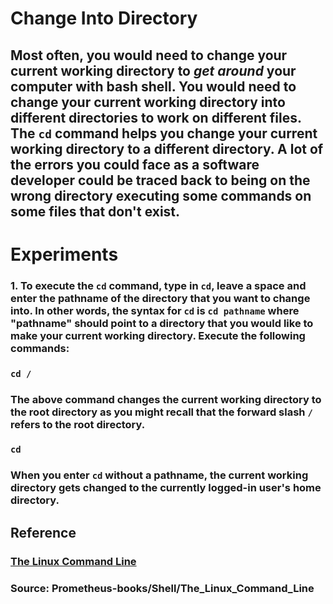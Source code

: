 # **Change Into Directory**

## Most often, you would need to change your current working directory to _**get around**_ your computer with bash shell. You would need to change your current working directory into different directories to work on different files. The `cd` command helps you change your current working directory to a different directory. A lot of the errors you could face as a software developer could be traced back to being on the wrong directory executing some commands on some files that don't exist.  

# **Experiments**

### **1.** To execute the `cd` command, type in `cd`, leave a space and enter the pathname of the directory that you want to change into. In other words, the syntax for `cd` is `cd pathname` where "pathname" should point to a directory that you would like to make your current working directory. Execute the following commands: 

### `cd /` 

### The above command changes the current working directory to the root directory as you might recall that the forward slash `/` refers to the root directory.

### `cd`

### When you enter `cd` without a pathname, the current working directory gets changed to the currently logged-in user's home directory.  

## **Reference**

### [The Linux Command Line]()

### **Source:** Prometheus-books/Shell/The_Linux_Command_Line
